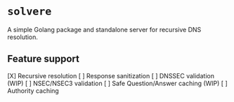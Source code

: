 # `solvere`

A simple Golang package and standalone server for recursive DNS resolution.

## Feature support

[X] Recursive resolution
[ ] Response sanitization
[ ] DNSSEC validation (WIP)
[ ] NSEC/NSEC3 validation
[ ] Safe Question/Answer caching (WIP)
[ ] Authority caching
